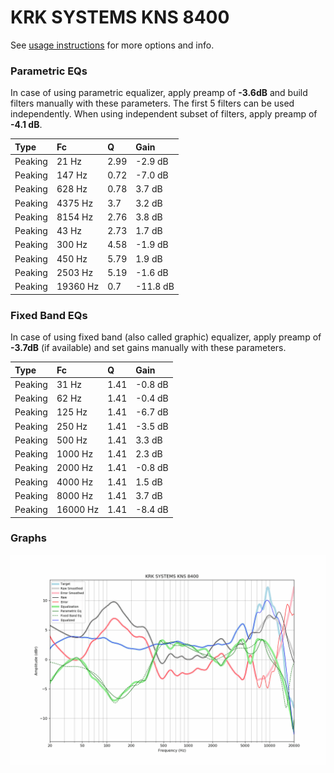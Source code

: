 # KRK SYSTEMS KNS 8400
See [usage instructions](https://github.com/jaakkopasanen/AutoEq#usage) for more options and info.

### Parametric EQs
In case of using parametric equalizer, apply preamp of **-3.6dB** and build filters manually
with these parameters. The first 5 filters can be used independently.
When using independent subset of filters, apply preamp of **-4.1 dB**.

| Type    | Fc       |    Q | Gain     |
|:--------|:---------|:-----|:---------|
| Peaking | 21 Hz    | 2.99 | -2.9 dB  |
| Peaking | 147 Hz   | 0.72 | -7.0 dB  |
| Peaking | 628 Hz   | 0.78 | 3.7 dB   |
| Peaking | 4375 Hz  | 3.7  | 3.2 dB   |
| Peaking | 8154 Hz  | 2.76 | 3.8 dB   |
| Peaking | 43 Hz    | 2.73 | 1.7 dB   |
| Peaking | 300 Hz   | 4.58 | -1.9 dB  |
| Peaking | 450 Hz   | 5.79 | 1.9 dB   |
| Peaking | 2503 Hz  | 5.19 | -1.6 dB  |
| Peaking | 19360 Hz | 0.7  | -11.8 dB |

### Fixed Band EQs
In case of using fixed band (also called graphic) equalizer, apply preamp of **-3.7dB**
(if available) and set gains manually with these parameters.

| Type    | Fc       |    Q | Gain    |
|:--------|:---------|:-----|:--------|
| Peaking | 31 Hz    | 1.41 | -0.8 dB |
| Peaking | 62 Hz    | 1.41 | -0.4 dB |
| Peaking | 125 Hz   | 1.41 | -6.7 dB |
| Peaking | 250 Hz   | 1.41 | -3.5 dB |
| Peaking | 500 Hz   | 1.41 | 3.3 dB  |
| Peaking | 1000 Hz  | 1.41 | 2.3 dB  |
| Peaking | 2000 Hz  | 1.41 | -0.8 dB |
| Peaking | 4000 Hz  | 1.41 | 1.5 dB  |
| Peaking | 8000 Hz  | 1.41 | 3.7 dB  |
| Peaking | 16000 Hz | 1.41 | -8.4 dB |

### Graphs
![](./KRK%20SYSTEMS%20KNS%208400.png)